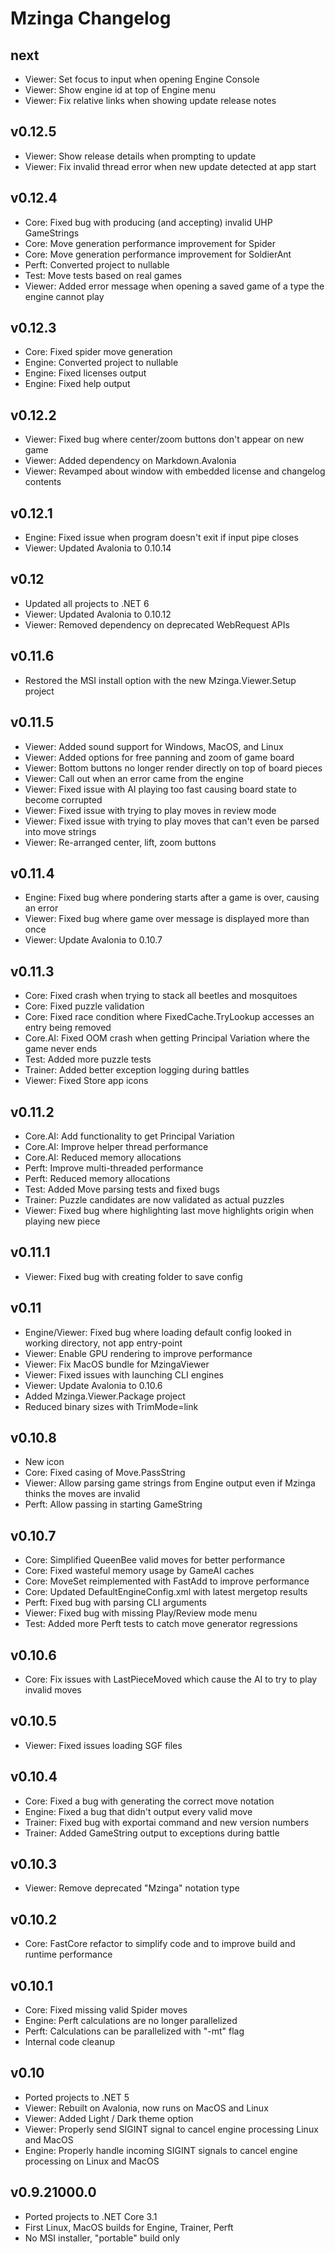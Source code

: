 # Mzinga Changelog #

## next ##

* Viewer: Set focus to input when opening Engine Console
* Viewer: Show engine id at top of Engine menu
* Viewer: Fix relative links when showing update release notes

## v0.12.5 ##

* Viewer: Show release details when prompting to update
* Viewer: Fix invalid thread error when new update detected at app start

## v0.12.4 ##

* Core: Fixed bug with producing (and accepting) invalid UHP GameStrings
* Core: Move generation performance improvement for Spider
* Core: Move generation performance improvement for SoldierAnt
* Perft: Converted project to nullable
* Test: Move tests based on real games
* Viewer: Added error message when opening a saved game of a type the engine cannot play

## v0.12.3 ##

* Core: Fixed spider move generation
* Engine: Converted project to nullable
* Engine: Fixed licenses output
* Engine: Fixed help output

## v0.12.2 ##

* Viewer: Fixed bug where center/zoom buttons don't appear on new game
* Viewer: Added dependency on Markdown.Avalonia
* Viewer: Revamped about window with embedded license and changelog contents

## v0.12.1 ##

* Engine: Fixed issue when program doesn't exit if input pipe closes
* Viewer: Updated Avalonia to 0.10.14

## v0.12 ##

* Updated all projects to .NET 6
* Viewer: Updated Avalonia to 0.10.12
* Viewer: Removed dependency on deprecated WebRequest APIs

## v0.11.6 ##

* Restored the MSI install option with the new Mzinga.Viewer.Setup project

## v0.11.5 ##

* Viewer: Added sound support for Windows, MacOS, and Linux
* Viewer: Added options for free panning and zoom of game board
* Viewer: Bottom buttons no longer render directly on top of board pieces
* Viewer: Call out when an error came from the engine
* Viewer: Fixed issue with AI playing too fast causing board state to become corrupted
* Viewer: Fixed issue with trying to play moves in review mode
* Viewer: Fixed issue with trying to play moves that can't even be parsed into move strings
* Viewer: Re-arranged center, lift, zoom buttons

## v0.11.4 ##

* Engine: Fixed bug where pondering starts after a game is over, causing an error
* Viewer: Fixed bug where game over message is displayed more than once
* Viewer: Update Avalonia to 0.10.7

## v0.11.3 ##

* Core: Fixed crash when trying to stack all beetles and mosquitoes
* Core: Fixed puzzle validation
* Core: Fixed race condition where FixedCache.TryLookup accesses an entry being removed
* Core.AI: Fixed OOM crash when getting Principal Variation where the game never ends
* Test: Added more puzzle tests
* Trainer: Added better exception logging during battles
* Viewer: Fixed Store app icons

## v0.11.2 ##

* Core.AI: Add functionality to get Principal Variation
* Core.AI: Improve helper thread performance
* Core.AI: Reduced memory allocations
* Perft: Improve multi-threaded performance
* Perft: Reduced memory allocations
* Test: Added Move parsing tests and fixed bugs
* Trainer: Puzzle candidates are now validated as actual puzzles
* Viewer: Fixed bug where highlighting last move highlights origin when playing new piece

## v0.11.1 ##

* Viewer: Fixed bug with creating folder to save config

## v0.11 ##

* Engine/Viewer: Fixed bug where loading default config looked in working directory, not app entry-point
* Viewer: Enable GPU rendering to improve performance
* Viewer: Fix MacOS bundle for MzingaViewer
* Viewer: Fixed issues with launching CLI engines
* Viewer: Update Avalonia to 0.10.6
* Added Mzinga.Viewer.Package project
* Reduced binary sizes with TrimMode=link

## v0.10.8 ##

* New icon
* Core: Fixed casing of Move.PassString
* Viewer: Allow parsing game strings from Engine output even if Mzinga thinks the moves are invalid
* Perft: Allow passing in starting GameString

## v0.10.7 ##

* Core: Simplified QueenBee valid moves for better performance
* Core: Fixed wasteful memory usage by GameAI caches
* Core: MoveSet reimplemented with FastAdd to improve performance
* Core: Updated DefaultEngineConfig.xml with latest mergetop results
* Perft: Fixed bug with parsing CLI arguments
* Viewer: Fixed bug with missing Play/Review mode menu
* Test: Added more Perft tests to catch move generator regressions

## v0.10.6 ##

* Core: Fix issues with LastPieceMoved which cause the AI to try to play invalid moves

## v0.10.5 ##

* Viewer: Fixed issues loading SGF files

## v0.10.4 ##

* Core: Fixed a bug with generating the correct move notation
* Engine: Fixed a bug that didn't output every valid move
* Trainer: Fixed bug with exportai command and new version numbers
* Trainer: Added GameString output to exceptions during battle

## v0.10.3 ##

* Viewer: Remove deprecated "Mzinga" notation type

## v0.10.2 ##

* Core: FastCore refactor to simplify code and to improve build and runtime performance

## v0.10.1 ##

* Core: Fixed missing valid Spider moves
* Engine: Perft calculations are no longer parallelized
* Perft: Calculations can be parallelized with "-mt" flag
* Internal code cleanup

## v0.10 ##

* Ported projects to .NET 5
* Viewer: Rebuilt on Avalonia, now runs on MacOS and Linux
* Viewer: Added Light / Dark theme option
* Viewer: Properly send SIGINT signal to cancel engine processing Linux and MacOS
* Engine: Properly handle incoming SIGINT signals to cancel engine processing on Linux and MacOS

## v0.9.21000.0 ##

* Ported projects to .NET Core 3.1
* First Linux, MacOS builds for Engine, Trainer, Perft
* No MSI installer, "portable" build only
